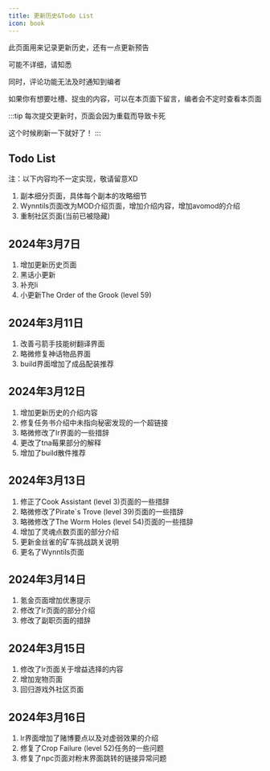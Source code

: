 ```yaml
---
title: 更新历史&Todo List
icon: book
---
```


此页面用来记录更新历史，还有一点更新预告

可能不详细，请知悉

同时，评论功能无法及时通知到编者

如果你有想要吐槽、捉虫的内容，可以在本页面下留言，编者会不定时查看本页面

:::tip
每次提交更新时，页面会因为重载而导致卡死

这个时候刷新一下就好了！
:::

## Todo List
注：以下内容均不一定实现，敬请留意XD

1. 副本细分页面，具体每个副本的攻略细节
2. Wynntils页面改为MOD介绍页面，增加介绍内容，增加avomod的介绍
3. 重制社区页面(当前已被隐藏)


## 2024年3月7日
1. 增加更新历史页面
2. 黑话小更新
3. 补充li
4. 小更新The Order of the Grook (level 59)

## 2024年3月11日
1. 改善弓箭手技能树翻译界面
2. 略微修复神话物品界面
3. build界面增加了成品配装推荐

## 2024年3月12日
1. 增加更新历史的介绍内容
2. 修复任务书介绍中未指向秘密发现的一个超链接
3. 略微修改了lr界面的一些措辞
4. 更改了tna莓果部分的解释
5. 增加了build散件推荐

## 2024年3月13日
1. 修正了Cook Assistant (level 3)页面的一些措辞
2. 略微修改了Pirate`s Trove (level 39)页面的一些措辞
3. 略微修改了The Worm Holes (level 54)页面的一些措辞
4. 增加了灵魂点数页面的部分介绍
5. 更新金丝雀的矿车挑战跳关说明
6. 更名了Wynntils页面

## 2024年3月14日
1. 氪金页面增加优惠提示
2. 修改了lr页面的部分介绍
3. 修改了副职页面的措辞

## 2024年3月15日
1. 修改了lr页面关于增益选择的内容
2. 增加宠物页面
3. 回归游戏外社区页面

## 2024年3月16日
1. lr界面增加了赌博要点以及对虚弱效果的介绍
2. 修复了Crop Failure (level 52)任务的一些问题
3. 修复了npc页面对粉末界面跳转的链接异常问题